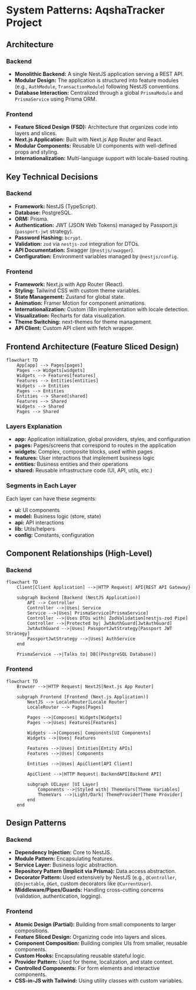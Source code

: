 # System Patterns: AqshaTracker Project

## Architecture

### Backend
- **Monolithic Backend:** A single NestJS application serving a REST API.
- **Modular Design:** The application is structured into feature modules (e.g., `AuthModule`, `TransactionModule`) following NestJS conventions.
- **Database Interaction:** Centralized through a global `PrismaModule` and `PrismaService` using Prisma ORM.

### Frontend
- **Feature Sliced Design (FSD):** Architecture that organizes code into layers and slices.
- **Next.js Application:** Built with Next.js App Router and React.
- **Modular Components:** Reusable UI components with well-defined props and styling.
- **Internationalization:** Multi-language support with locale-based routing.

## Key Technical Decisions

### Backend
- **Framework:** NestJS (TypeScript).
- **Database:** PostgreSQL.
- **ORM:** Prisma.
- **Authentication:** JWT (JSON Web Tokens) managed by Passport.js (`passport-jwt` strategy).
- **Password Hashing:** `bcrypt`.
- **Validation:** `zod` via `nestjs-zod` integration for DTOs.
- **API Documentation:** Swagger (`@nestjs/swagger`).
- **Configuration:** Environment variables managed by `@nestjs/config`.

### Frontend
- **Framework:** Next.js with App Router (React).
- **Styling:** Tailwind CSS with custom theme variables.
- **State Management:** Zustand for global state.
- **Animation:** Framer Motion for component animations.
- **Internationalization:** Custom i18n implementation with locale detection.
- **Visualization:** Recharts for data visualization.
- **Theme Switching:** next-themes for theme management.
- **API Client:** Custom API client with fetch wrapper.

## Frontend Architecture (Feature Sliced Design)

```mermaid
flowchart TD
    App[app] --> Pages[pages]
    Pages --> Widgets[widgets]
    Widgets --> Features[features]
    Features --> Entities[entities]
    Widgets --> Entities
    Pages --> Entities
    Entities --> Shared[shared]
    Features --> Shared
    Widgets --> Shared
    Pages --> Shared
```

### Layers Explanation
- **app:** Application initialization, global providers, styles, and configuration
- **pages:** Pages/screens that correspond to routes in the application
- **widgets:** Complex, composite blocks, used within pages
- **features:** User interactions that implement business logic
- **entities:** Business entities and their operations
- **shared:** Reusable infrastructure code (UI, API, utils, etc.)

### Segments in Each Layer
Each layer can have these segments:
- **ui:** UI components
- **model:** Business logic (store, state)
- **api:** API interactions
- **lib:** Utils/helpers
- **config:** Constants, configuration

## Component Relationships (High-Level)

### Backend

```mermaid
flowchart TD
    Client[Client Application] -->|HTTP Request| API{REST API Gateway}

    subgraph Backend [Backend (NestJS Application)]
        API --> Controller
        Controller -->|Uses| Service
        Service -->|Uses| PrismaService[PrismaService]
        Controller -->|Uses DTOs with| ZodValidation[nestjs-zod Pipe]
        Controller -->|Protected by| JwtAuthGuard[JwtAuthGuard]
        JwtAuthGuard -->|Uses| PassportJwtStrategy[Passport JWT Strategy]
        PassportJwtStrategy -->|Uses| AuthService
    end

    PrismaService -->|Talks to| DB[(PostgreSQL Database)]
```

### Frontend

```mermaid
flowchart TD
    Browser -->|HTTP Request| NextJS[Next.js App Router]

    subgraph Frontend [Frontend (Next.js Application)]
        NextJS --> LocaleRouter[Locale Router]
        LocaleRouter --> Pages[Pages]
        
        Pages -->|Composes| Widgets[Widgets]
        Pages -->|Uses| Features[Features]
        
        Widgets -->|Composes| Components[UI Components]
        Widgets -->|Uses| Features
        
        Features -->|Uses| Entities[Entity APIs]
        Features -->|Uses| Components
        
        Entities -->|Uses| ApiClient[API Client]
        
        ApiClient -->|HTTP Request| BackendAPI[Backend API]
        
        subgraph UILayer [UI Layer]
            Components -->|Styled with| ThemeVars[Theme Variables]
            ThemeVars -->|Light/Dark| ThemeProvider[Theme Provider]
        end
    end
```

## Design Patterns

### Backend
- **Dependency Injection:** Core to NestJS.
- **Module Pattern:** Encapsulating features.
- **Service Layer:** Business logic abstraction.
- **Repository Pattern (Implicit via Prisma):** Data access abstraction.
- **Decorator Pattern:** Used extensively by NestJS (e.g., `@Controller`, `@Injectable`, `@Get`, custom decorators like `@CurrentUser`).
- **Middleware/Pipes/Guards:** Handling cross-cutting concerns (validation, authentication, logging).

### Frontend
- **Atomic Design (Partial):** Building from small components to larger compositions.
- **Feature Sliced Design:** Organizing code into layers and slices.
- **Component Composition:** Building complex UIs from smaller, reusable components.
- **Custom Hooks:** Encapsulating reusable stateful logic.
- **Provider Pattern:** Used for theme, localization, and state context.
- **Controlled Components:** For form elements and interactive components.
- **CSS-in-JS with Tailwind:** Using utility classes with custom variables. 